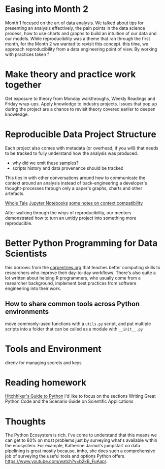 # Easing into Month 2 

Month 1 focused on the art of data analysis. We talked about tips for presenting an analysis effectively, the pain points in the data science process, how to use charts and graphs to build an intuition of our data and our models. While reproducibility was a theme that ran through the first month, for the Month 2 we wanted to revisit this concept. this time, we approach reproducibility from a data engineering point of view. By working with practices taken f

# Make theory and practice work together 

Get exposure to theory from Monday walkthroughs, Weekly Readings and Friday wrap-ups. Apply knowledge to industry projects. Issues that pop up during the project are a chance to revisit theory covered earlier to deepen knowledge. 

# Reproducible Data Project Structure 
Each project also comes with metadata (or overhead, if you will) that needs to be tracked to fully understand how the analysis was produced. 

- why did we omit these samples? 
- scripts history and data provenance should be tracked 

This ties in with other conversations around how to communicate the context around an analysis instead of back-engineering a developer's thought-processes through only a paper's graphs, charts and other artefacts. 

[Whole Tale](https://dashboard.wholetale.org/login)
[Jupyter Notebooks](https://github.com/jupyter/jupyter/wiki/A-gallery-of-interesting-Jupyter-Notebooks)
[some notes on context compatibility](https://simplystatistics.org/2018/05/24/context-compatibility-in-data-analysis/)

After walking through the whys of reproducibility, our mentors demonstrated how to turn an untidy project into something more reproducible. 

# Better Python Programming for Data Scientists
this borrows from the [carpentries.org](https://carpentries.org) that teaches better computing skills to researchers who improve their day-to-day workflows. There's also quite a lot written about helping R programmers, who usually come from a researcher background, implement best practices from software engineering into their work. 

## How to share common tools across Python environments 
move commonly-used functions with a `utils.py` script, and put multiple scripts into a folder that can be called as a module with `__init__.py`

# Tools and Environment 
direnv for managing secrets and keys

# Reading homework
[Hitchhiker's Guide to Python](http://docs.python-guide.org/en/latest/)
I'd like to focus on the sections Writing Great Python Code and the Scenario Guide on Scientific Applications

# Thoughts
The Python Ecosystem is rich. I've come to understand that this means we can get to 80% on most problems just by surveying what's available within the ecosystem. For example, Katherine Jarmul's jumpstart on data pipelining is great mostly because, imho, she does such a comprehensive job of surveying the useful tools and options Python offers.  https://www.youtube.com/watch?v=b2kB_FuAapI. 
